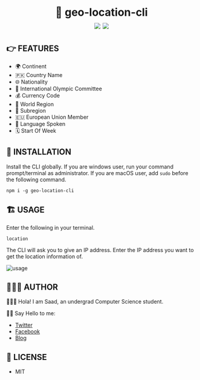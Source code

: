<div align="center">
	<h1>📌 geo-location-cli<br>
	<img src="https://img.shields.io/npm/v/geo-location-cli?color=%2380C73D">
	<img src="https://img.shields.io/npm/l/geo-location-cli?color=%2380C73D">
	</h1>
</div>

## 👉 FEATURES

-   🌍 Continent
-   🇵🇰 Country Name
-   🌐 Nationality
-   🎯 International Olympic Committee
-   💰 Currency Code
-   📍 World Region
-   📌 Subregion
-   🇪🇺 European Union Member
-   📢 Language Spoken
-   🗓 Start Of Week

## 🎩 INSTALLATION

Install the CLI globally. If you are windows user, run your command prompt/terminal as administrator. If you are macOS user, add `sudo` before the following command.

```
npm i -g geo-location-cli
```

## 🏗 USAGE

Enter the following in your terminal.

```
location
```

The CLI will ask you to give an IP address. Enter the IP address you want to get the location information of.

<img src="../location-cli/images/usage.png" alt="usage">

## 👨🏻‍💻 AUTHOR

🙋🏻‍♂️ Hola! I am Saad, an undergrad Computer Science student.

👋🏻 Say Hello to me:

-   [Twitter](https://twitter.com/msaaddev)
-   [Facebook](https://www.facebook.com/msaaddev)
-   [Blog](https://msaad.dev)

## 🔑 LICENSE

-   MIT
